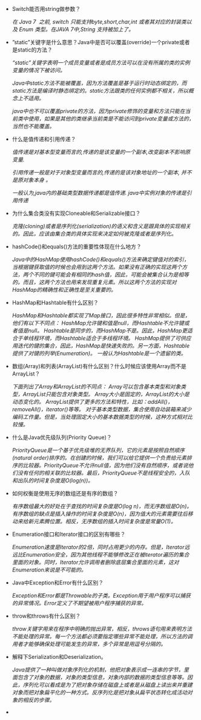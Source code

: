 - Switch能否用string做参数？ 

  *在 Java 7  之前, switch 只能支持byte,short,char,int 或者其对应的封装类以及 Enum 类型。在JAVA 7中,String 支持被加上了。* 

- ”static”关键字是什么意思？Java中是否可以覆盖(override)一个private或者是static的方法？ 

  *“static”关键字表明一个成员变量或者是成员方法可以在没有所属的类的实例变量的情况下被访问。*

  *Java中static方法不能被覆盖，因为方法覆盖是基于运行时动态绑定的，而static方法是编译时静态绑定的。static方法跟类的任何实例都不相关，所以概念上不适用。*

  *java中也不可以覆盖private的方法，因为private修饰的变量和方法只能在当前类中使用，如果是其他的类继承当前类是不能访问到private变量或方法的，当然也不能覆盖。*

- 什么是值传递和引用传递？ 

  *值传递是对基本型变量而言的,传递的是该变量的一个副本,改变副本不影响原变量.*

  *引用传递一般是对于对象型变量而言的,传递的是该对象地址的一个副本, 并不是原对象本身 。*

  *一般认为,java内的基础类型数据传递都是值传递. java中实例对象的传递是引用传递*

- 为什么集合类没有实现Cloneable和Serializable接口？ 

  *克隆(cloning)或者是序列化(serialization)的语义和含义是跟具体的实现相关的。因此，应该由集合类的具体实现来决定如何被克隆或者是序列化。* 

- hashCode()和equals()方法的重要性体现在什么地方？ 

  *Java中的HashMap使用hashCode()和equals()方法来确定键值对的索引，当根据键获取值的时候也会用到这两个方法。如果没有正确的实现这两个方法，两个不同的键可能会有相同的hash值，因此，可能会被集合认为是相等的。而且，这两个方法也用来发现重复元素。所以这两个方法的实现对HashMap的精确性和正确性是至关重要的。* 

- HashMap和Hashtable有什么区别？ 

  *HashMap和Hashtable都实现了Map接口，因此很多特性非常相似。但是，他们有以下不同点： HashMap允许键和值是null，而Hashtable不允许键或者值是null。 Hashtable是同步的，而HashMap不是。因此，HashMap更适合于单线程环境，而Hashtable适合于多线程环境。 HashMap提供了可供应用迭代的键的集合，因此，HashMap是快速失败的。另一方面，Hashtable提供了对键的列举(Enumeration)。 一般认为Hashtable是一个遗留的类。*

- 数组(Array)和列表(ArrayList)有什么区别？什么时候应该使用Array而不是ArrayList？ 

  *下面列出了Array和ArrayList的不同点： Array可以包含基本类型和对象类型，ArrayList只能包含对象类型。 Array大小是固定的，ArrayList的大小是动态变化的。 ArrayList提供了更多的方法和特性，比如：addAll()，removeAll()，iterator()等等。 对于基本类型数据，集合使用自动装箱来减少编码工作量。但是，当处理固定大小的基本数据类型的时候，这种方式相对比较慢。*

- 什么是Java优先级队列(Priority Queue)？ 

  *PriorityQueue是一个基于优先级堆的无界队列，它的元素是按照自然顺序(natural order)排序的。在创建的时候，我们可以给它提供一个负责给元素排序的比较器。PriorityQueue不允许null值，因为他们没有自然顺序，或者说他们没有任何的相关联的比较器。最后，PriorityQueue不是线程安全的，入队和出队的时间复杂度是O(log(n))。* 

- 如何权衡是使用无序的数组还是有序的数组？ 

  *有序数组最大的好处在于查找的时间复杂度是O(log n)，而无序数组是O(n)。有序数组的缺点是插入操作的时间复杂度是O(n)，因为值大的元素需要往后移动来给新元素腾位置。相反，无序数组的插入时间复杂度是常量O(1)。* 

- Enumeration接口和Iterator接口的区别有哪些？ 

  *Enumeration速度是Iterator的2倍，同时占用更少的内存。但是，Iterator远远比Enumeration安全，因为其他线程不能够修改正在被iterator遍历的集合里面的对象。同时，Iterator允许调用者删除底层集合里面的元素，这对Enumeration来说是不可能的。* 

- Java中Exception和Error有什么区别？ 

  *Exception和Error都是Throwable的子类。Exception用于用户程序可以捕获的异常情况。Error定义了不期望被用户程序捕获的异常。* 

- throw和throws有什么区别？ 

  *throw关键字用来在程序中明确的抛出异常，相反，throws语句用来表明方法不能处理的异常。每一个方法都必须要指定哪些异常不能处理，所以方法的调用者才能够确保处理可能发生的异常，多个异常是用逗号分隔的。*  

- 解释下Serialization和Deserialization。 

  *Java提供了一种叫做对象序列化的机制，他把对象表示成一连串的字节，里面包含了对象的数据，对象的类型信息，对象内部的数据的类型信息等等。因此，序列化可以看成是为了把对象存储在磁盘上或者是从磁盘上读出来并重建对象而把对象扁平化的一种方式。反序列化是把对象从扁平状态转化成活动对象的相反的步骤。* 

- 

   